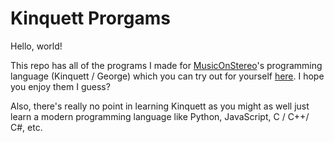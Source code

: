 # Kinquett Prorgams
Hello, world!

This repo has all of the programs I made for [MusicOnStereo](https://github.com/MusicOnStereo)'s programming language (Kinquett / George) which you can try out for yourself [here](https://github.com/MusicOnStereo/Kinquett).
I hope you enjoy them I guess?

Also, there's really no point in learning Kinquett as you might as well just learn a modern programming language like Python, JavaScript, C / C++/ C#, etc.
